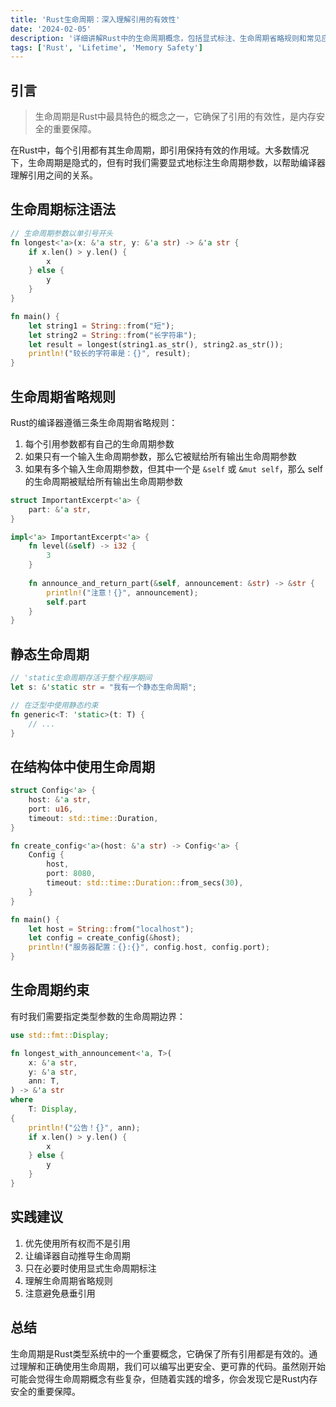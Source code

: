 ```yaml
---
title: 'Rust生命周期：深入理解引用的有效性'
date: '2024-02-05'
description: '详细讲解Rust中的生命周期概念，包括显式标注、生命周期省略规则和常见应用场景。'
tags: ['Rust', 'Lifetime', 'Memory Safety']
---
```


## 引言

> 生命周期是Rust中最具特色的概念之一，它确保了引用的有效性，是内存安全的重要保障。

在Rust中，每个引用都有其生命周期，即引用保持有效的作用域。大多数情况下，生命周期是隐式的，但有时我们需要显式地标注生命周期参数，以帮助编译器理解引用之间的关系。

## 生命周期标注语法

```rust
// 生命周期参数以单引号开头
fn longest<'a>(x: &'a str, y: &'a str) -> &'a str {
    if x.len() > y.len() {
        x
    } else {
        y
    }
}

fn main() {
    let string1 = String::from("短");
    let string2 = String::from("长字符串");
    let result = longest(string1.as_str(), string2.as_str());
    println!("较长的字符串是：{}", result);
}
```

## 生命周期省略规则

Rust的编译器遵循三条生命周期省略规则：

1. 每个引用参数都有自己的生命周期参数
2. 如果只有一个输入生命周期参数，那么它被赋给所有输出生命周期参数
3. 如果有多个输入生命周期参数，但其中一个是 `&self` 或 `&mut self`，那么 self 的生命周期被赋给所有输出生命周期参数

```rust
struct ImportantExcerpt<'a> {
    part: &'a str,
}

impl<'a> ImportantExcerpt<'a> {
    fn level(&self) -> i32 {
        3
    }
    
    fn announce_and_return_part(&self, announcement: &str) -> &str {
        println!("注意！{}", announcement);
        self.part
    }
}
```

## 静态生命周期

```rust
// 'static生命周期存活于整个程序期间
let s: &'static str = "我有一个静态生命周期";

// 在泛型中使用静态约束
fn generic<T: 'static>(t: T) {
    // ...
}
```

## 在结构体中使用生命周期

```rust
struct Config<'a> {
    host: &'a str,
    port: u16,
    timeout: std::time::Duration,
}

fn create_config<'a>(host: &'a str) -> Config<'a> {
    Config {
        host,
        port: 8080,
        timeout: std::time::Duration::from_secs(30),
    }
}

fn main() {
    let host = String::from("localhost");
    let config = create_config(&host);
    println!("服务器配置：{}:{}", config.host, config.port);
}
```

## 生命周期约束

有时我们需要指定类型参数的生命周期边界：

```rust
use std::fmt::Display;

fn longest_with_announcement<'a, T>(
    x: &'a str,
    y: &'a str,
    ann: T,
) -> &'a str
where
    T: Display,
{
    println!("公告！{}", ann);
    if x.len() > y.len() {
        x
    } else {
        y
    }
}
```

## 实践建议

1. 优先使用所有权而不是引用
2. 让编译器自动推导生命周期
3. 只在必要时使用显式生命周期标注
4. 理解生命周期省略规则
5. 注意避免悬垂引用

## 总结

生命周期是Rust类型系统中的一个重要概念，它确保了所有引用都是有效的。通过理解和正确使用生命周期，我们可以编写出更安全、更可靠的代码。虽然刚开始可能会觉得生命周期概念有些复杂，但随着实践的增多，你会发现它是Rust内存安全的重要保障。